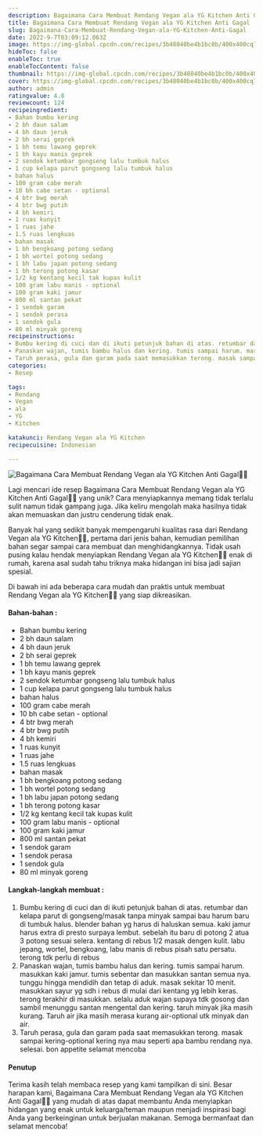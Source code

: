 ```yaml
---
description: Bagaimana Cara Membuat Rendang Vegan ala YG Kitchen Anti Gagal"
title: Bagaimana Cara Membuat Rendang Vegan ala YG Kitchen Anti Gagal
slug: Bagaimana-Cara-Membuat-Rendang-Vegan-ala-YG-Kitchen-Anti-Gagal
date: 2022-9-7T03:09:12.063Z
image: https://img-global.cpcdn.com/recipes/3b48040be4b1bc0b/400x400cq70/photo.jpg
hideToc: false
enableToc: true
enableTocContent: false
thumbnail: https://img-global.cpcdn.com/recipes/3b48040be4b1bc0b/400x400cq70/photo.jpg
cover: https://img-global.cpcdn.com/recipes/3b48040be4b1bc0b/400x400cq70/photo.jpg
author: admin
ratingvalue: 4.8
reviewcount: 124
recipeingredient:
- Bahan bumbu kering
- 2 bh daun salam
- 4 bh daun jeruk
- 2 bh serai geprek
- 1 bh temu lawang geprek
- 1 bh kayu manis geprek
- 2 sendok ketumbar gongseng lalu tumbuk halus
- 1 cup kelapa parut gongseng lalu tumbuk halus
- bahan halus
- 100 gram cabe merah
- 10 bh cabe setan - optional
- 4 btr bwg merah
- 4 btr bwg putih
- 4 bh kemiri
- 1 ruas kunyit
- 1 ruas jahe
- 1.5 ruas lengkuas
- bahan masak
- 1 bh bengkoang potong sedang
- 1 bh wortel potong sedang
- 1 bh labu japan potong sedang
- 1 bh terong potong kasar
- 1/2 kg kentang kecil tak kupas kulit
- 100 gram labu manis - optional
- 100 gram kaki jamur
- 800 ml santan pekat
- 1 sendok garam
- 1 sendok perasa
- 1 sendok gula
- 80 ml minyak goreng
recipeinstructions:
- Bumbu kering di cuci dan di ikuti petunjuk bahan di atas. retumbar dan kelapa parut di gongseng/masak tanpa minyak sampai bau harum baru di tumbuk halus. blender bahan yg harus di haluskan semua. kaki jamur harus extra di presto surpaya lembut. sebelah itu baru di potong 2 atua 3 potong sesuai selera. kentang di rebus 1/2 masak dengen kulit. labu jepang, wortel, bengkoang, labu manis di rebus pisah satu persatu. terong tdk perlu di rebus
- Panaskan wajan, tumis bambu halus dan kering. tumis sampai harum. masukkan kaki jamur. tumis sebentar dan masukkan santan semua nya. tunggu hingga mendidih dan tetap di aduk. masak sekitar 10 menit. masukkan sayur yg sdh i rebus di mulai dari kentang yg lebih keras. terong terakhir di masukkan. selalu aduk wajan supaya tdk gosong dan sambil menunggu santan mengental dan kering. taruh minyak jika masih kurang. Taruh air jika masih merasa kurang air-optional utk minyak dan air.
- Taruh perasa, gula dan garam pada saat memasukkan terong. masak sampai kering-optional kering nya mau seperti apa bambu rendang nya. selesai. bon appetite selamat mencoba
categories:
- Resep

tags:
- Rendang
- Vegan
- ala
- YG
- Kitchen

katakunci: Rendang Vegan ala YG Kitchen
recipecuisine: Indonesian

---
```


![Bagaimana Cara Membuat Rendang Vegan ala YG Kitchen Anti Gagal👩‍🍳](https://img-global.cpcdn.com/recipes/3b48040be4b1bc0b/400x400cq70/photo.jpg)

Lagi mencari ide resep Bagaimana Cara Membuat Rendang Vegan ala YG Kitchen Anti Gagal👩‍🍳 yang unik? Cara menyiapkannya memang tidak terlalu sulit namun tidak gampang juga. Jika keliru mengolah maka hasilnya tidak akan memuaskan dan justru cenderung tidak enak.

Banyak hal yang sedikit banyak mempengaruhi kualitas rasa dari Rendang Vegan ala YG Kitchen👩‍🍳, pertama dari jenis bahan, kemudian pemilihan bahan segar sampai cara membuat dan menghidangkannya. Tidak usah pusing kalau hendak menyiapkan Rendang Vegan ala YG Kitchen👩‍🍳 enak di rumah, karena asal sudah tahu triknya maka hidangan ini bisa jadi sajian spesial.

Di bawah ini ada beberapa cara mudah dan praktis untuk membuat Rendang Vegan ala YG Kitchen👩‍🍳 yang siap dikreasikan.

<!--inarticleads1-->

#### Bahan-bahan :

- Bahan bumbu kering
- 2 bh daun salam
- 4 bh daun jeruk
- 2 bh serai geprek
- 1 bh temu lawang geprek
- 1 bh kayu manis geprek
- 2 sendok ketumbar gongseng lalu tumbuk halus
- 1 cup kelapa parut gongseng lalu tumbuk halus
- bahan halus
- 100 gram cabe merah
- 10 bh cabe setan - optional
- 4 btr bwg merah
- 4 btr bwg putih
- 4 bh kemiri
- 1 ruas kunyit
- 1 ruas jahe
- 1.5 ruas lengkuas
- bahan masak
- 1 bh bengkoang potong sedang
- 1 bh wortel potong sedang
- 1 bh labu japan potong sedang
- 1 bh terong potong kasar
- 1/2 kg kentang kecil tak kupas kulit
- 100 gram labu manis - optional
- 100 gram kaki jamur
- 800 ml santan pekat
- 1 sendok garam
- 1 sendok perasa
- 1 sendok gula
- 80 ml minyak goreng

<!--inarticleads2-->

#### Langkah-langkah membuat :

1. Bumbu kering di cuci dan di ikuti petunjuk bahan di atas. retumbar dan kelapa parut di gongseng/masak tanpa minyak sampai bau harum baru di tumbuk halus. blender bahan yg harus di haluskan semua. kaki jamur harus extra di presto surpaya lembut. sebelah itu baru di potong 2 atua 3 potong sesuai selera. kentang di rebus 1/2 masak dengen kulit. labu jepang, wortel, bengkoang, labu manis di rebus pisah satu persatu. terong tdk perlu di rebus
1. Panaskan wajan, tumis bambu halus dan kering. tumis sampai harum. masukkan kaki jamur. tumis sebentar dan masukkan santan semua nya. tunggu hingga mendidih dan tetap di aduk. masak sekitar 10 menit. masukkan sayur yg sdh i rebus di mulai dari kentang yg lebih keras. terong terakhir di masukkan. selalu aduk wajan supaya tdk gosong dan sambil menunggu santan mengental dan kering. taruh minyak jika masih kurang. Taruh air jika masih merasa kurang air-optional utk minyak dan air.
1. Taruh perasa, gula dan garam pada saat memasukkan terong. masak sampai kering-optional kering nya mau seperti apa bambu rendang nya. selesai. bon appetite selamat mencoba

#### Penutup

Terima kasih telah membaca resep yang kami tampilkan di sini. Besar harapan kami, Bagaimana Cara Membuat Rendang Vegan ala YG Kitchen Anti Gagal👩‍🍳 yang mudah di atas dapat membantu Anda menyiapkan hidangan yang enak untuk keluarga/teman maupun menjadi inspirasi bagi Anda yang berkeinginan untuk berjualan makanan. Semoga bermanfaat dan selamat mencoba!